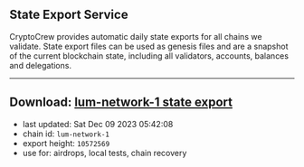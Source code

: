 ## State Export Service
CryptoCrew provides automatic daily state exports for all chains we validate. State export files can be used as genesis files and are a snapshot of the current blockchain state, including all validators, accounts, balances and delegations.

---
**Download: [lum-network-1 state export](https://dl.ccvalidators.com/SERVICE/lumnetwork/lum-network-1_export_10572569.json)**
---

- last updated: Sat Dec 09 2023 05:42:08
- chain id: `lum-network-1`
- export height: `10572569`
- use for: airdrops, local tests, chain recovery
